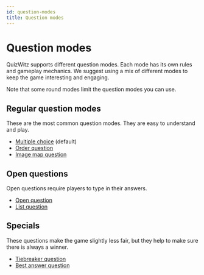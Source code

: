 ```yaml
---
id: question-modes
title: Question modes
---
```


# Question modes
QuizWitz supports different question modes. Each mode has its own rules and gameplay mechanics.
We suggest using a mix of different modes to keep the game interesting and engaging.

Note that some round modes limit the question modes you can use.

## Regular question modes
These are the most common question modes. They are easy to understand and play.

* [Multiple choice](001-multiple-choice.md) (default)
* [Order question](003-order-question.md)
* [Image map question](004-image-map.md)

## Open questions
Open questions require players to type in their answers.

* [Open question](002-open-question.md)
* [List question](005-list-question.md)

## Specials
These questions make the game slightly less fair, but they help to make sure there is always a winner.

* [Tiebreaker question](006-tiebreaker-question.md)
* [Best answer question](007-best-answer-question.md)
